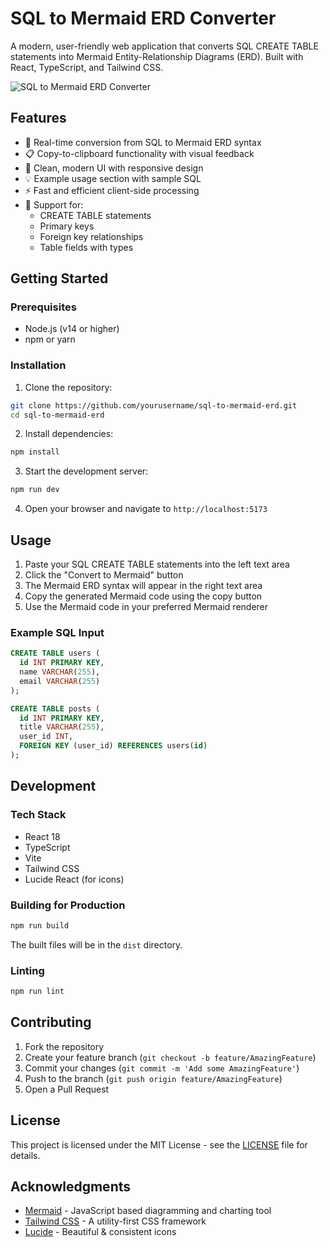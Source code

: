 # SQL to Mermaid ERD Converter

A modern, user-friendly web application that converts SQL CREATE TABLE statements into Mermaid Entity-Relationship Diagrams (ERD). Built with React, TypeScript, and Tailwind CSS.

![SQL to Mermaid ERD Converter](assets/header-image.png)

## Features

- 🔄 Real-time conversion from SQL to Mermaid ERD syntax
- 📋 Copy-to-clipboard functionality with visual feedback
- 🎨 Clean, modern UI with responsive design
- 💡 Example usage section with sample SQL
- ⚡ Fast and efficient client-side processing
- 🎯 Support for:
  - CREATE TABLE statements
  - Primary keys
  - Foreign key relationships
  - Table fields with types

## Getting Started

### Prerequisites

- Node.js (v14 or higher)
- npm or yarn

### Installation

1. Clone the repository:
```bash
git clone https://github.com/yourusername/sql-to-mermaid-erd.git
cd sql-to-mermaid-erd
```

2. Install dependencies:
```bash
npm install
```

3. Start the development server:
```bash
npm run dev
```

4. Open your browser and navigate to `http://localhost:5173`

## Usage

1. Paste your SQL CREATE TABLE statements into the left text area
2. Click the "Convert to Mermaid" button
3. The Mermaid ERD syntax will appear in the right text area
4. Copy the generated Mermaid code using the copy button
5. Use the Mermaid code in your preferred Mermaid renderer

### Example SQL Input

```sql
CREATE TABLE users (
  id INT PRIMARY KEY,
  name VARCHAR(255),
  email VARCHAR(255)
);

CREATE TABLE posts (
  id INT PRIMARY KEY,
  title VARCHAR(255),
  user_id INT,
  FOREIGN KEY (user_id) REFERENCES users(id)
);
```

## Development

### Tech Stack

- React 18
- TypeScript
- Vite
- Tailwind CSS
- Lucide React (for icons)

### Building for Production

```bash
npm run build
```

The built files will be in the `dist` directory.

### Linting

```bash
npm run lint
```

## Contributing

1. Fork the repository
2. Create your feature branch (`git checkout -b feature/AmazingFeature`)
3. Commit your changes (`git commit -m 'Add some AmazingFeature'`)
4. Push to the branch (`git push origin feature/AmazingFeature`)
5. Open a Pull Request

## License

This project is licensed under the MIT License - see the [LICENSE](LICENSE) file for details.

## Acknowledgments

- [Mermaid](https://mermaid-js.github.io/) - JavaScript based diagramming and charting tool
- [Tailwind CSS](https://tailwindcss.com/) - A utility-first CSS framework
- [Lucide](https://lucide.dev/) - Beautiful & consistent icons